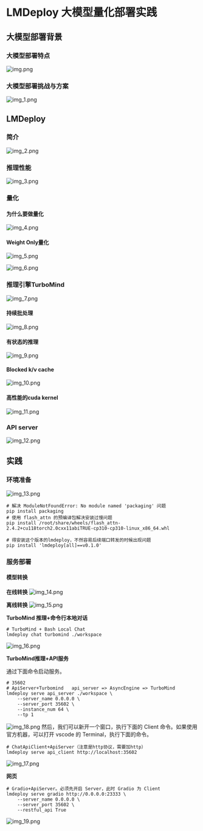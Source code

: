 
# LMDeploy 大模型量化部署实践

## 大模型部署背景
### 大模型部署特点
![img.png](note_picture%2Fimg.png)

### 大模型部署挑战与方案
![img_1.png](note_picture%2Fimg_1.png)

## LMDeploy
### 简介
![img_2.png](note_picture%2Fimg_2.png)

### 推理性能
![img_3.png](note_picture%2Fimg_3.png)

### 量化
#### 为什么要做量化
![img_4.png](note_picture%2Fimg_4.png)

#### Weight Only量化
![img_5.png](note_picture%2Fimg_5.png)

![img_6.png](note_picture%2Fimg_6.png)

### 推理引擎TurboMind
![img_7.png](note_picture%2Fimg_7.png)

#### 持续批处理
![img_8.png](note_picture%2Fimg_8.png)

#### 有状态的推理
![img_9.png](note_picture%2Fimg_9.png)

#### Blocked k/v cache
![img_10.png](note_picture%2Fimg_10.png)

#### 高性能的cuda kernel
![img_11.png](note_picture%2Fimg_11.png)

### API server
![img_12.png](note_picture%2Fimg_12.png)

## 实践

### 环境准备
![img_13.png](note_picture%2Fimg_13.png)
```shell
# 解决 ModuleNotFoundError: No module named 'packaging' 问题
pip install packaging
# 使用 flash_attn 的预编译包解决安装过慢问题
pip install /root/share/wheels/flash_attn-2.4.2+cu118torch2.0cxx11abiTRUE-cp310-cp310-linux_x86_64.whl

# 得安装这个版本的lmdeploy，不然容易后续端口转发的时候出现问题
pip install 'lmdeploy[all]==v0.1.0'
```

### 服务部署
#### 模型转换
**在线转换**
![img_14.png](note_picture%2Fimg_14.png)

**离线转换**
![img_15.png](note_picture%2Fimg_15.png)

**TurboMind 推理+命令行本地对话**
```shell
# TurboMind + Bash Local Chat
lmdeploy chat turbomind ./workspace
```
![img_16.png](note_picture%2Fimg_16.png)

**TurboMind推理+API服务**

通过下面命令启动服务。
```shell
# 35602
# ApiServer+Turbomind   api_server => AsyncEngine => TurboMind
lmdeploy serve api_server ./workspace \
	--server_name 0.0.0.0 \
	--server_port 35602 \
	--instance_num 64 \
	--tp 1
```
![img_18.png](note_picture%2Fimg_18.png)
然后，我们可以新开一个窗口，执行下面的 Client 命令。如果使用官方机器，可以打开 vscode 的 Terminal，执行下面的命令。
```shell
# ChatApiClient+ApiServer（注意是http协议，需要加http）
lmdeploy serve api_client http://localhost:35602
```
![img_17.png](note_picture%2Fimg_17.png)

**网页**
```shell
# Gradio+ApiServer。必须先开启 Server，此时 Gradio 为 Client
lmdeploy serve gradio http://0.0.0.0:23333 \
	--server_name 0.0.0.0 \
	--server_port 35602 \
	--restful_api True
```
![img_19.png](note_picture%2Fimg_19.png)







